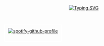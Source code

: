 <div align="center">
  <a href="https://git.io/typing-svg">
    <img src="https://readme-typing-svg.demolab.com?font=Quicksand&weight=600&size=30&duration=4000&pause=1000&color=F7F7F7&center=true&vCenter=true&width=435&lines=Hi+There%2C+I'm+Nicolas;Software+Engineering;Front-end+Developer;Back-end+Developer;Always+Learning+Things" alt="Typing SVG" />
  </a>
</div>

&nbsp;<div align="center" style="border: 2px solid white; padding: 10px; display: inline-block;">
  [![spotify-github-profile](https://spotify-github-profile.kittinanx.com/api/view?uid=31xr6mapjgtvmiwlrptm4cajadla&cover_image=true&theme=novatorem&show_offline=true&background_color=e60505&interchange=false&bar_color=53b14f&bar_cover=false)](https://spotify-github-profile.kittinanx.com/api/view?uid=31xr6mapjgtvmiwlrptm4cajadla&redirect=true)
</div>
